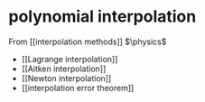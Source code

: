 # polynomial interpolation
From [[interpolation methods]]
$\physics$
- [[Lagrange interpolation]]
- [[Aitken interpolation]]
- [[Newton interpolation]]
- [[interpolation error theorem]]